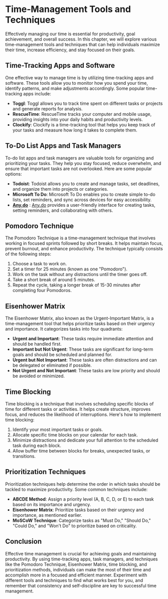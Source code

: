Time-Management Tools and Techniques
=============================================

Effectively managing our time is essential for productivity, goal achievement, and overall success. In this chapter, we will explore various time-management tools and techniques that can help individuals maximize their time, increase efficiency, and stay focused on their goals.

Time-Tracking Apps and Software
-------------------------------

One effective way to manage time is by utilizing time-tracking apps and software. These tools allow you to monitor how you spend your time, identify patterns, and make adjustments accordingly. Some popular time-tracking apps include:

* **Toggl**: Toggl allows you to track time spent on different tasks or projects and generate reports for analysis.
* **RescueTime**: RescueTime tracks your computer and mobile usage, providing insights into your daily habits and productivity levels.
* **Clockify**: Clockify is a time-tracking tool that helps you keep track of your tasks and measure how long it takes to complete them.

To-Do List Apps and Task Managers
---------------------------------

To-do list apps and task managers are valuable tools for organizing and prioritizing your tasks. They help you stay focused, reduce overwhelm, and ensure that important tasks are not overlooked. Here are some popular options:

* **Todoist**: Todoist allows you to create and manage tasks, set deadlines, and organize them into projects or categories.
* **Microsoft To Do**: Microsoft To Do enables you to create simple to-do lists, set reminders, and sync across devices for easy accessibility.
* **[Any.do](http://Any.do)** : [Any.do](http://Any.do) provides a user-friendly interface for creating tasks, setting reminders, and collaborating with others.

Pomodoro Technique
------------------

The Pomodoro Technique is a time-management technique that involves working in focused sprints followed by short breaks. It helps maintain focus, prevent burnout, and enhance productivity. The technique typically consists of the following steps:

1. Choose a task to work on.
2. Set a timer for 25 minutes (known as one "Pomodoro").
3. Work on the task without any distractions until the timer goes off.
4. Take a short break of around 5 minutes.
5. Repeat the cycle, taking a longer break of 15-30 minutes after completing four Pomodoros.

Eisenhower Matrix
-----------------

The Eisenhower Matrix, also known as the Urgent-Important Matrix, is a time-management tool that helps prioritize tasks based on their urgency and importance. It categorizes tasks into four quadrants:

* **Urgent and Important**: These tasks require immediate attention and should be handled first.
* **Important but Not Urgent**: These tasks are significant for long-term goals and should be scheduled and planned for.
* **Urgent but Not Important**: These tasks are often distractions and can be delegated or eliminated if possible.
* **Not Urgent and Not Important**: These tasks are low priority and should be avoided or minimized.

Time Blocking
-------------

Time blocking is a technique that involves scheduling specific blocks of time for different tasks or activities. It helps create structure, improves focus, and reduces the likelihood of interruptions. Here's how to implement time blocking:

1. Identify your most important tasks or goals.
2. Allocate specific time blocks on your calendar for each task.
3. Minimize distractions and dedicate your full attention to the scheduled task during each block.
4. Allow buffer time between blocks for breaks, unexpected tasks, or transitions.

Prioritization Techniques
-------------------------

Prioritization techniques help determine the order in which tasks should be tackled to maximize productivity. Some common techniques include:

* **ABCDE Method**: Assign a priority level (A, B, C, D, or E) to each task based on its importance and urgency.
* **Eisenhower Matrix**: Prioritize tasks based on their urgency and importance, as mentioned earlier.
* **MoSCoW Technique**: Categorize tasks as "Must Do," "Should Do," "Could Do," and "Won't Do" to prioritize based on criticality.

Conclusion
----------

Effective time management is crucial for achieving goals and maintaining productivity. By using time-tracking apps, task managers, and techniques like the Pomodoro Technique, Eisenhower Matrix, time blocking, and prioritization methods, individuals can make the most of their time and accomplish more in a focused and efficient manner. Experiment with different tools and techniques to find what works best for you, and remember that consistency and self-discipline are key to successful time management.
